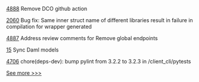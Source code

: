 
[4888](https://github.com/hyperledger/fabric/pull/4888) Remove DCO github action

[2060](https://github.com/hyperledger/web3j/pull/2060) Bug fix: Same inner struct name of different libraries result in failure in compilation for wrapper generated 

[4887](https://github.com/hyperledger/fabric/pull/4887) Address review comments for Remove global endpoints

[15](https://github.com/hyperledger-labs/splice/pull/15) Sync Daml models

[4706](https://github.com/hyperledger/iroha/pull/4706) chore(deps-dev): bump pylint from 3.2.2 to 3.2.3 in /client_cli/pytests


[See more >>>](https://start-here.hyperledger.org/pull-requests)
